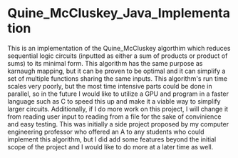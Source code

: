 # Quine_McCluskey_Java_Implementation
This is an implementation of the Quine_McCluskey algorthim which reduces sequential logic circuits (inputted as either a sum of products or product of sums) to its minimal form. This algorithm has the same purpose as karnaugh mapping, but it can be proven to be optimal and it can simplify a set of multiple functions sharing the same inputs.  This algorithm's run time scales very poorly, but the most time intensive parts could be done in parallel, so in the future I would like to utilize a GPU and program in a faster language such as C to speed this up and make it a viable way to simplify larger circuits. Additionally, if I do more work on this project, I will change it from reading user input to reading from a file for the sake of convinience and easy testing. This was initially a side project proposed by my computer engineering professor who offered an A to any students who could implement this algorithm, but I did add some features beyond the initial scope of the project and I would like to do more at a later time as well.

